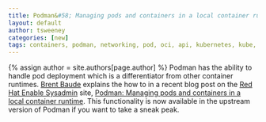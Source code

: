 ```yaml
---
title: Podman&#58; Managing pods and containers in a local container runtime 
layout: default
author: tsweeney 
categories: [new]
tags: containers, podman, networking, pod, oci, api, kubernetes, kube, v2, hpc, windows, mac, docker compose, compose  
---
```

{% assign author = site.authors[page.author] %}
Podman has the ability to handle pod deployment which is a differentiator from other container runtimes.  [Brent Baude](https://twitter.com/bbaude) explains the how to in a recent blog post on the [Red Hat Enable Sysadmin](https://www.redhat.com/sysadmin/) site, [Podman: Managing pods and containers in a local container runtime](https://developers.redhat.com/blog/2019/01/15/podman-managing-containers-pods/).  This functionality is now available in the upstream version of Podman if you want to take a sneak peak.

